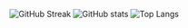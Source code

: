 

![GitHub Streak](https://github-readme-streak-stats.herokuapp.com/?user=kchemorion)    ![GitHub stats](https://github-readme-stats.vercel.app/api?username=kchemorion&show_icons=true) ![Top Langs](https://github-readme-stats.vercel.app/api/top-langs/?username=kchemorion&layout=compact)



